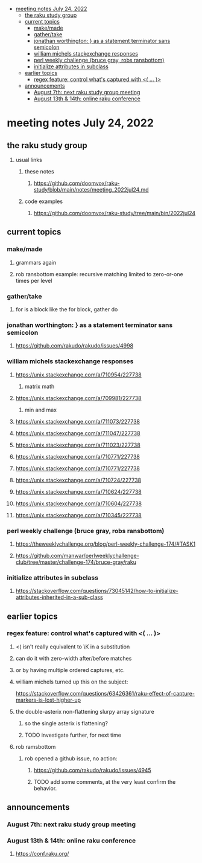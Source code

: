 - [meeting notes July 24, 2022](#org911825c)
  - [the raku study group](#org07376dd)
  - [current topics](#orgd8082cb)
    - [make/made](#org86988c1)
    - [gather/take](#orgbab7e69)
    - [jonathan worthington: } as a statement terminator sans semicolon](#orgf843e43)
    - [william michels stackexchange responses](#orgbf2f03c)
    - [perl weekly challenge (bruce gray, robs ransbottom)](#org646712f)
    - [initialize attributes in subclass](#org449a46b)
  - [earlier topics](#org8284613)
    - [regex feature: control what's captured with <( &#x2026; )>](#org6f9da1b)
  - [announcements](#org4bf3b17)
    - [August 7th: next raku study group meeting](#org0cdae35)
    - [August 13th & 14th: online raku conference](#orge321f4e)


<a id="org911825c"></a>

# meeting notes July 24, 2022


<a id="org07376dd"></a>

## the raku study group

1.  usual links

    1.  these notes
    
        1.  <https://github.com/doomvox/raku-study/blob/main/notes/meeting_2022jul24.md>
    
    2.  code examples
    
        1.  <https://github.com/doomvox/raku-study/tree/main/bin/2022jul24>


<a id="orgd8082cb"></a>

## current topics


<a id="org86988c1"></a>

### make/made

1.  grammars again

2.  rob ransbottom example: recursive matching limited to zero-or-one times per level


<a id="orgbab7e69"></a>

### gather/take

1.  for is a block like the for block, gather do


<a id="orgf843e43"></a>

### jonathan worthington: } as a statement terminator sans semicolon

1.  <https://github.com/rakudo/rakudo/issues/4998>


<a id="orgbf2f03c"></a>

### william michels stackexchange responses

1.  <https://unix.stackexchange.com/a/710954/227738>

    1.  matrix math

2.  <https://unix.stackexchange.com/a/709981/227738>

    1.  min and max

3.  <https://unix.stackexchange.com/a/711073/227738>

4.  <https://unix.stackexchange.com/a/711047/227738>

5.  <https://unix.stackexchange.com/a/711023/227738>

6.  <https://unix.stackexchange.com/a/710771/227738>

7.  <https://unix.stackexchange.com/a/710771/227738>

8.  <https://unix.stackexchange.com/a/710724/227738>

9.  <https://unix.stackexchange.com/a/710624/227738>

10. <https://unix.stackexchange.com/a/710604/227738>

11. <https://unix.stackexchange.com/a/710345/227738>


<a id="org646712f"></a>

### perl weekly challenge (bruce gray, robs ransbottom)

1.  <https://theweeklychallenge.org/blog/perl-weekly-challenge-174/#TASK1>

2.  <https://github.com/manwar/perlweeklychallenge-club/tree/master/challenge-174/bruce-gray/raku>


<a id="org449a46b"></a>

### initialize attributes in subclass

1.  <https://stackoverflow.com/questions/73045142/how-to-initialize-attributes-inherited-in-a-sub-class>


<a id="org8284613"></a>

## earlier topics


<a id="org6f9da1b"></a>

### regex feature: control what's captured with <( &#x2026; )>

1.  <( isn't really equivalent to \K in a substitution

2.  can do it with zero-width after/before matches

3.  or by having multiple ordered captures, etc.

4.  william michels turned up this on the subject:

    <https://stackoverflow.com/questions/63426361/raku-effect-of-capture-markers-is-lost-higher-up>

1.  the double-asterix non-flattening slurpy array signature

    1.  so the single asterix is flattening?
    
    2.  TODO investigate further, for next time

2.  rob ramsbottom

    1.  rob opened a github issue, no action:
    
        1.  <https://github.com/rakudo/rakudo/issues/4945>
        
        2.  TODO add some comments, at the very least confirm the behavior.


<a id="org4bf3b17"></a>

## announcements


<a id="org0cdae35"></a>

### August 7th: next raku study group meeting


<a id="orge321f4e"></a>

### August 13th & 14th: online raku conference

1.  <https://conf.raku.org/>
